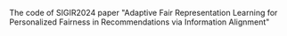 The code of SIGIR2024 paper "Adaptive Fair Representation Learning for Personalized Fairness in Recommendations via Information Alignment"